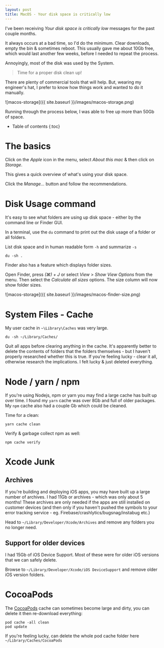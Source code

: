 ```yaml
---
layout: post
title: MacOS - Your disk space is critically low
---
```


I've been receiving _Your disk space is critically low_ messages for the past couple months.

It always occurs at a bad time, so I'd do the minimum. Clear downloads, empty the bin & sometimes reboot. This usually gave me about 10Gb free, which would last another few weeks, before I needed to repeat the process.

Annoyingly, most of the disk was used by the System.

> Time for a proper disk clean up!

There are plenty of commercial tools that will help. But, wearing my engineer's hat, I prefer to know how things work and wanted to do it manually.

![macos-storage]({{ site.baseurl }}/images/macos-storage.png)

Running through the process below, I was able to free up more than 50Gb of space.

* Table of contents
   {:toc}
# The basics

Click on the _Apple_ icon in the menu, select _About this mac_ & then click on _Storage_.

This gives a quick overview of what's using your disk space.

Click the _Manage..._ button and follow the recommendations.

# Disk Usage command

It's easy to see what folders are using up disk space - either by the command line or Finder GUI.

In a terminal, use the `du` command to print out the disk usage of a folder or all folders.

List disk space and in human readable form `-h` and summarize `-s`

```
du -sh .
```

Finder also has a feature which displays folder sizes.

Open Finder, press _(⌘) + J_ or select _View_ > _Show View Options_ from the menu. Then select the _Calculate all sizes_ options. The size column will now show folder sizes.

![macos-storage]({{ site.baseurl }}/images/macos-finder-size.png)

# System Files - Cache

My user cache in `~\Library\Caches` was very large.

```
du -sh ~/Library/Caches/
```

Quit all apps before clearing anything in the cache. It's apparently better to delete the contents of folders that the folders themselves - but I haven't properly researched whether this is true. If you're feeling lucky - clear it all, otherwise research the implications. I felt lucky & just deleted everything.

# Node / yarn / npm

If you're using Nodejs, npm or yarn you may find a large cache has built up over time. I found my `yarn` cache was over 8Gb and full of older packages. My `npm` cache also had a couple Gb which could be cleaned.

Time for a clean:

```
yarn cache clean
```

Verify & garbage collect npm as well:

```
npm cache verify
```

# Xcode Junk

## Archives

If you're building and deploying iOS apps, you may have built up a large number of archives. I had 11Gb or archives - which was only about 5 months! These archives are only needed if the apps are still installed on customer devices (and then only if you haven't pushed the symbols to your error tracking service - eg. Firebase/crashlytics/bugsnag/instabug etc.)

Head to `~/Library/Developer/Xcode/Archives` and remove any folders you no longer need.

## Support for older devices

I had 15Gb of iOS Device Support. Most of these were for older iOS versions that we can safely delete.

Browse to `~/Library/Developer/Xcode/iOS DeviceSupport` and remove older iOS version folders.

# CocoaPods

The [CocoaPods](https://cocoapods.org/) cache can sometimes become large and dirty, you can delete it then re-download everything:

```
pod cache -all clean
pod update
```

If you're feeling lucky, can delete the whole pod cache folder here `~/Library/Caches/CocoaPods`